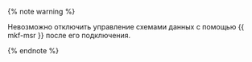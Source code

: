 {% note warning %}

Невозможно отключить управление схемами данных с помощью {{ mkf-msr }} после его подключения.

{% endnote %}
